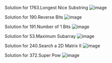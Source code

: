 
Solution for 1763.Longest Nice Substring
![image](https://github.com/user-attachments/assets/06e5d14e-6630-4b26-8aca-9df09024a6b7)

Solution for 190.Reverse Bits
![image](https://github.com/user-attachments/assets/77217d54-9626-4917-b2b0-bae86bde2404)

Solution for 191.Number of 1 Bits
![image](https://github.com/user-attachments/assets/4e7b41ad-b0f5-46b7-b991-b648a53b87f7)

Solution for 53.Maximum Subarray
![image](https://github.com/user-attachments/assets/ac0fb764-af2b-42d8-97c9-8cc85e40659a)

Solution for 240.Search a 2D Matrix II
![image](https://github.com/user-attachments/assets/09df55bf-c183-45cf-a2a7-f57f389795b8)

Solution for 372.Super Pow
![image](https://github.com/user-attachments/assets/63508fef-f7da-4a71-90c6-fec4d1b2d2fb)
